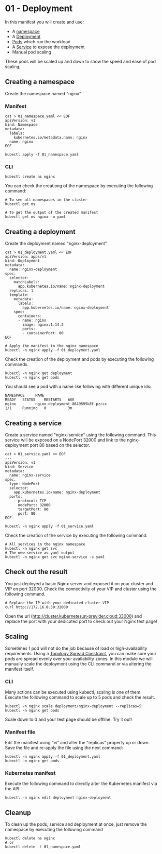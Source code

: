 # 01 - Deployment

In this manifest you will create and use:
- A [namespace](https://kubernetes.io/docs/concepts/overview/working-with-objects/namespaces/)
- A [Deployment](https://kubernetes.io/docs/concepts/workloads/controllers/deployment/)
- [Pods](https://kubernetes.io/docs/concepts/workloads/pods/) which run the workload
- A [Service](https://kubernetes.io/docs/concepts/services-networking/service/) to expose the deployment
- Manual pod scaling

These pods will be scaled up and down to show the speed and ease of pod scaling.

## Creating a namespace

Create the namespace named "nginx"

### Manifest
```console
cat > 01_namespace.yaml << EOF
apiVersion: v1
kind: Namespace
metadata:
  labels:
    kubernetes.io/metadata.name: nginx
  name: nginx
EOF
```
```console
kubectl apply -f 01_namespace.yaml
```
### CLI
```console
kubectl create ns nginx
```


You can check the creationg of the namespace by executing the following command:
```console
# To see all namespaces in the cluster
kubectl get ns

# To get the output of the created manifest 
kubectl get ns nginx -o yaml
```

## Creating a deployment
Create the deployment named "nginx-deployment"

```console
cat > 01_deployment.yaml << EOF
apiVersion: apps/v1
kind: Deployment
metadata:
  name: nginx-deployment
spec:
  selector:
    matchLabels:
      app.kubernetes.io/name: nginx-deployment
  replicas: 1
  template:
    metadata:
      labels:
        app.kubernetes.io/name: nginx-deployment
    spec:
      containers:
      - name: nginx
        image: nginx:1.14.2
        ports:
        - containerPort: 80
EOF
```
```console
# Apply the manifest in the nginx namespace
kubectl -n nginx apply -f 01_deployment.yaml
```

Check the creation of the deployment and pods by executing the following commands.
```console
kubectl -n nginx get deployment
kubectl -n nginx get pods
```

You should see a pod with a name like following with different unique ids:
```console
NAMESPACE     NAME                                                            READY   STATUS    RESTARTS   AGE
nginx         nginx-deployment-8649599b8f-pzccx                               1/1     Running   0          3m
```

## Creating a service
Create a service named "nginx-service" using the following command.
This service will be exposed on a NodePort 32000 and link to the nginx-deployment port 80 based on the selector.

```console
cat > 01_service.yaml << EOF
---
apiVersion: v1
kind: Service
metadata:
  name: nginx-service
spec:
  type: NodePort
  selector:
    app.kubernetes.io/name: nginx-deployment
  ports:
    - protocol: TCP
      nodePort: 32000
      targetPort: 80
      port: 80
EOF
```
```console
kubectl -n nginx apply -f 01_service.yaml
```

Check the creation of the service by executing the following command:
```console
# All services in the nginx namespace
kubectl -n nginx get svc
# The new service as yaml output
kubectl -n nginx get svc nginx-service -o yaml
```

## Check out the result
You just deployed a basic Nginx server and exposed it on your cluster and VIP on port 32000.
Check the connectivity of your VIP and cluster using the following command.
```console
# Replace the IP with your dedicated cluster VIP
curl http://172.16.0.50:32000
```
Open the url (http://cluster.kubernetes.at-previder.cloud:33000) and replace the port with your dedicated port to check out your Nginx test page!

## Scaling
Sometimes 1 pod will not do the job because of load or high-availability requirements.
Using a [Topology Spread Constraint](https://kubernetes.io/docs/concepts/scheduling-eviction/topology-spread-constraints/), you can make sure your pods are spread evenly over your availability zones.
In this module we will manually scale the deployment using the CLI command or via altering the manifest itself.

### CLI
Many actions can be executed using kubectl, scaling is one of them.
Execute the following command to scale up to 5 pods and check the result.
```console
kubectl -n nginx scale deployment/nginx-deployment --replicas=5
kubectl -n nginx get pods
```
Scale down to 0 and your test page should be offline. Try it out!

### Manifest file
Edit the manifest using "vi" and alter the "replicas" property up or down. Save the file and re-apply the file using the next command:
```console
kubectl -n nginx apply -f 01_deployment.yaml
kubectl -n nginx get pods
```

### Kubernetes manifest
Execute the following command to directly alter the Kubernetes manifest via the API
```console
kubectl -n nginx edit deployment nginx-deployment
```

## Cleanup
To clean up the pods, service and deployment at once, just remove the namespace by executing the following command

```console
kubectl delete ns nginx
# or
kubectl delete -f 01_namespace.yaml
```
